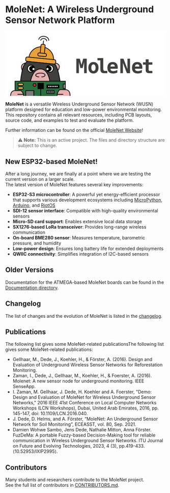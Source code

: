 # MoleNet: A Wireless Underground Sensor Network Platform

![MoleNet Logo](images/2025_molenet_logo_small_text_blk.png)

**MoleNet** is a versatile Wireless Underground Sensor Network (WUSN) platform designed for education and low-power environmental monitoring.  
This repository contains all relevant resources, including PCB layouts, source code, and examples to test and evaluate the platform.

Further information can be found on the official [MoleNet Website](https://molenet.org/)!

> ⚠️ **Note:** This is an active project. The files and directory structure are subject to change.


## New ESP32-based MoleNet!

After a long journey, we are finally at a point where we are testing the current version on a larger scale.  
The latest version of MoleNet features several key improvements:

- **ESP32-S3 microcontroller**: A powerful yet energy-efficient processor that supports various development ecosystems including [MicroPython](https://micropython.org/), [Arduino](https://www.arduino.cc/), and [RiotOS](https://www.riot-os.org/)
- **SDI-12 sensor interface**: Compatible with high-quality environmental sensors
- **Micro-SD card support**: Enables extensive local data storage
- **SX1276-based LoRa transceiver**: Provides long-range wireless communication
- **On-board BME280 sensor**: Measures temperature, barometric pressure, and humidity
- **Low-power design**: Ensures long battery life for extended deployments
- **QWIIC connectivity**: Simplifies integration of I2C-based sensors


## Older Versions

Documentation for the ATMEGA-based MoleNet boards can be found in the [Documentation directory](Documentation/MoleNet_ATMEGA.md).

## Changelog

The list of changes and the evolution of MoleNet is listed in the
[changelog](CHANGELOG.md).

## Publications

The following list gives some MoleNet-related publicationsThe following list
gives some MoleNet-related publications:

- Gellhaar, M., Dede, J., Koehler, H., & Förster, A. (2016). Design and Evaluation of Underground Wireless Sensor Networks for Reforestation Monitoring.
- Zaman, I., Dede, J., Gellhaar, M., Koehler, H., & Foerster, A. (2016). Molenet: A new sensor node for underground monitoring. IEEE SenseApp.
- I. Zaman, M. Gellhaar, J. Dede, H. Koehler and A. Foerster, "Demo: Design and Evaluation of MoleNet for Wireless Underground Sensor Networks," 2016 IEEE 41st Conference on Local Computer Networks Workshops (LCN Workshops), Dubai, United Arab Emirates, 2016, pp. 145-147, doi: 10.1109/LCN.2016.040.
- J. Dede, D. Helms, and A. Förster, “MoleNet: An Underground Sensor Network for Soil Monitoring”, ECEASST, vol. 80, Sep. 2021.
- Damien Wohwe Sambo, Jens Dede, Nathalie Mitton, Anna Förster. FuzDeMa: A portable Fuzzy-based Decision-Making tool for reliable communication in Wireless Underground Sensor Networks. ITU Journal on Future and Evolving Technologies, 2023, 4 (3), pp.419-433. ⟨10.52953/IXIP2995⟩.


## Contributors

Many students and researchers contribute to the MoleNet project.  
See the full list of contributors in [CONTRIBUTORS.md](CONTRIBUTORS.md).
